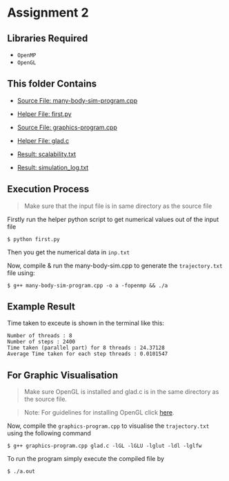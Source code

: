 # Assignment 2
## Libraries Required
* `OpenMP`
* `OpenGL`
## This folder Contains
*  [Source File: many-body-sim-program.cpp](many-body-sim-program.cpp)
*  [Helper File: first.py](first.py)

*  [Source File: graphics-program.cpp](graphics-program.cpp)
*  [Helper File: glad.c](glad.c)
*  [Result: scalability.txt](scalability.txt)
*  [Result: simulation_log.txt](scalability.txt)
## Execution Process
>Make sure that the input file is in same directory as the source file 

Firstly run the helper python script to get numerical values out of the input file
```
$ python first.py  
```
Then you get the numerical data in `inp.txt`

Now, compile & run the many-body-sim.cpp to generate the `trajectory.txt` file using:
```
$ g++ many-body-sim-program.cpp -o a -fopenmp && ./a
```
## Example Result
Time taken to exceute is shown in the terminal like this:
```
Number of threads : 8   
Number of steps : 2400
Time taken (parallel part) for 8 threads : 24.37128
Average Time taken for each step threads : 0.0101547
```
## For Graphic Visualisation
>Make sure OpenGL is installed and glad.c is in the same directory as the source file.

>Note: For guidelines for installing OpenGL click [here](https://medium.com/geekculture/a-beginners-guide-to-setup-opengl-in-linux-debian-2bfe02ccd1e).


Now, compile the `graphics-program.cpp` to visualise the `trajectory.txt` using the following command
```
$ g++ graphics-program.cpp glad.c -lGL -lGLU -lglut -ldl -lglfw
```
To run the program simply execute the compiled file by
```
$ ./a.out
```
